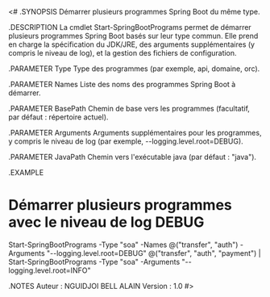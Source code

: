 <#
.SYNOPSIS
Démarrer plusieurs programmes Spring Boot du même type.

.DESCRIPTION
La cmdlet Start-SpringBootPrograms permet de démarrer plusieurs programmes Spring Boot basés sur leur type commun.
Elle prend en charge la spécification du JDK/JRE, des arguments supplémentaires (y compris le niveau de log),
et la gestion des fichiers de configuration.

.PARAMETER Type
Type des programmes (par exemple, api, domaine, orc).

.PARAMETER Names
Liste des noms des programmes Spring Boot à démarrer.

.PARAMETER BasePath
Chemin de base vers les programmes (facultatif, par défaut : répertoire actuel).

.PARAMETER Arguments
Arguments supplémentaires pour les programmes, y compris le niveau de log (par exemple, --logging.level.root=DEBUG).

.PARAMETER JavaPath
Chemin vers l'exécutable java (par défaut : "java").

.EXAMPLE
# Démarrer plusieurs programmes avec le niveau de log DEBUG
Start-SpringBootPrograms -Type "soa" -Names @("transfer", "auth") -Arguments "--logging.level.root=DEBUG"
@("transfer", "auth", "payment") | Start-SpringBootPrograms -Type "soa" -Arguments "--logging.level.root=INFO"

.NOTES
Auteur : NGUIDJOI BELL ALAIN
Version : 1.0
#>
